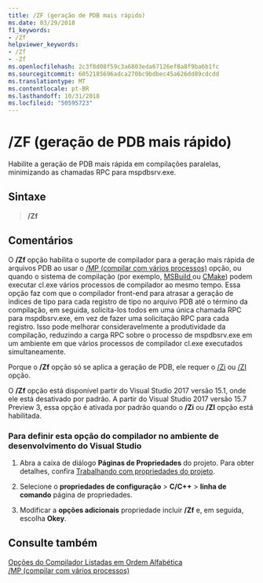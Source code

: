```yaml
---
title: /ZF (geração de PDB mais rápido)
ms.date: 03/29/2018
f1_keywords:
- /Zf
helpviewer_keywords:
- /Zf
- -Zf
ms.openlocfilehash: 2c3f8d08f59c3a6803eda67126ef8a8f9ba6b1fc
ms.sourcegitcommit: 6052185696adca270bc9bdbec45a626dd89cdcdd
ms.translationtype: MT
ms.contentlocale: pt-BR
ms.lasthandoff: 10/31/2018
ms.locfileid: "50595723"
---
```

# <a name="zf-faster-pdb-generation"></a>/ZF (geração de PDB mais rápido)

Habilite a geração de PDB mais rápida em compilações paralelas, minimizando as chamadas RPC para mspdbsrv.exe.

## <a name="syntax"></a>Sintaxe

> **/Zf**

## <a name="remarks"></a>Comentários

O **/Zf** opção habilita o suporte de compilador para a geração mais rápida de arquivos PDB ao usar o [/MP (compilar com vários processos)](mp-build-with-multiple-processes.md) opção, ou quando o sistema de compilação (por exemplo, [MSBuild ](/visualstudio/msbuild/msbuild-reference) ou [CMake](../../ide/cmake-tools-for-visual-cpp.md)) podem executar cl.exe vários processos de compilador ao mesmo tempo. Essa opção faz com que o compilador front-end para atrasar a geração de índices de tipo para cada registro de tipo no arquivo PDB até o término da compilação, em seguida, solicita-los todos em uma única chamada RPC para mspdbsrv.exe, em vez de fazer uma solicitação RPC para cada registro. Isso pode melhorar consideravelmente a produtividade da compilação, reduzindo a carga RPC sobre o processo de mspdbsrv.exe em um ambiente em que vários processos de compilador cl.exe executados simultaneamente.

Porque o **/Zf** opção só se aplica a geração de PDB, ele requer o [/Zi](z7-zi-zi-debug-information-format.md) ou [/ZI](z7-zi-zi-debug-information-format.md) opção.

O **/Zf** opção está disponível partir do Visual Studio 2017 versão 15.1, onde ele está desativado por padrão. A partir do Visual Studio 2017 versão 15.7 Preview 3, essa opção é ativada por padrão quando o **/Zi** ou **/ZI** opção está habilitada.

### <a name="to-set-this-compiler-option-in-the-visual-studio-development-environment"></a>Para definir esta opção do compilador no ambiente de desenvolvimento do Visual Studio

1. Abra a caixa de diálogo **Páginas de Propriedades** do projeto. Para obter detalhes, confira [Trabalhando com propriedades do projeto](../../ide/working-with-project-properties.md).

1. Selecione o **propriedades de configuração** > **C/C++** > **linha de comando** página de propriedades.

1. Modificar a **opções adicionais** propriedade incluir **/Zf** e, em seguida, escolha **Okey**.

## <a name="see-also"></a>Consulte também

[Opções do Compilador Listadas em Ordem Alfabética](compiler-options-listed-alphabetically.md)<br/>
[/MP (compilar com vários processos)](mp-build-with-multiple-processes.md)<br/>
